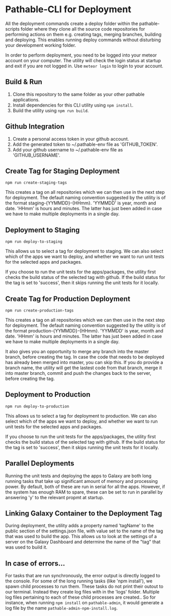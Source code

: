 # Pathable-CLI for Deployment

All the deployment commands create a deploy folder within the pathable-scripts folder where they
clone all the source code repositories for performing actions on them e.g. creating tags, merging
branches, building and deploying. This enables running deploy commands without disturbing your
development working folder.

In order to perform deployment, you need to be logged into your meteor account on your computer. The
utility will check the login status at startup and exit if you are not logged in. Use `meteor login`
to login to your account.

## Build & Run

1. Clone this repository to the same folder as your other pathable applications.
2. Install dependencies for this CLI utility using `npm install`.
3. Build the utility using `npm run build`.

## Github Integration

1. Create a personal access token in your github account.
2. Add the generated token to ~/.pathable-env file as 'GITHUB_TOKEN'.
3. Add your github username to ~/.pathable-env file as 'GITHUB_USERNAME'.

## Create Tag for Staging Deployment

`npm run create-staging-tags`

This creates a tag on all repositories which we can then use in the next step for deployment. The
default naming convention suggested by the utility is of the format staging-{YYMMDD}-{HHmm}.
'YYMMDD' is year, month and date. 'HHmm' is hours and minutes. The latter has just been added in
case we have to make multiple deployments in a single day.

## Deployment to Staging

`npm run deploy-to-staging`

This allows us to select a tag for deployment to staging. We can also select which of the apps we
want to deploy, and whether we want to run unit tests for the selected apps and packages.

If you choose to run the unit tests for the apps/packages, the utility first checks the build status
of the selected tag with github. If the build status for the tag is set to 'success', then it skips
running the unit tests for it locally.

## Create Tag for Production Deployment

`npm run create-production-tags`

This creates a tag on all repositories which we can then use in the next step for deployment. The
default naming convention suggested by the utility is of the format production-{YYMMDD}-{HHmm}.
'YYMMDD' is year, month and date. 'HHmm' is hours and minutes. The latter has just been added in
case we have to make multiple deployments in a single day.

It also gives you an opportunity to merge any branch into the master branch, before creating the
tag. In case the code that needs to be deployed has already been merged into master, you can skip
this. If you do provide a branch name, the utility will get the lastest code from that branch, merge
it into master branch, commit and push the changes back to the server, before creating the tag.

## Deployment to Production

`npm run deploy-to-production`

This allows us to select a tag for deployment to production. We can also select which of the apps we
want to deploy, and whether we want to run unit tests for the selected apps and packages.

If you choose to run the unit tests for the apps/packages, the utility first checks the build status
of the selected tag with github. If the build status for the tag is set to 'success', then it skips
running the unit tests for it locally.

## Parallel Deployments

Running the unit tests and deploying the apps to Galaxy are both long running tasks that take up
significant amount of memory and processing power. By default, both of these are run in serial for
all the apps. However, if the system has enough RAM to spare, these can be set to run in parallel by
answering 'y' to the relevant propmt at startup.

## Linking Galaxy Container to the Deployment Tag

During deployment, the utility adds a property named 'tagName' to the public section of the
settings.json file, with value set to the name of the tag that was used to build the app. This
allows us to look at the settings of a server on the Galaxy Dashboard and determine the name of the
"tag" that was used to build it.

## In case of errors...

For tasks that are run synchronously, the error output is directly logged to the console. For some
of the long running tasks (like 'npm install'), we spawn child processes to run them. These tasks do
not print their outout to our terminal. Instead they create log files with in the 'logs' folder.
Multiple log files pertaining to each of these child processes are created.. So for instance, when
running `npm install` on `pathable-admin`, it would generate a log file by the name
`pathable-admin-npm-install.log`.
